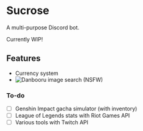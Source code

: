# Sucrose
 A multi-purpose Discord bot.

 Currently WIP!

## Features
 - Currency system
 - ![Danbooru](https://danbooru.donmai.us/) image search (NSFW)

### To-do
 - [ ] Genshin Impact gacha simulator (with inventory)
 - [ ] League of Legends stats with Riot Games API
 - [ ] Various tools with Twitch API
